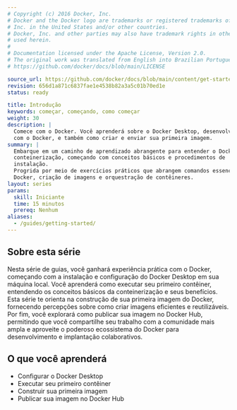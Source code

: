 ```yaml
---
# Copyright (c) 2016 Docker, Inc.
# Docker and the Docker logo are trademarks or registered trademarks of Docker,
# Inc. in the United States and/or other countries.
# Docker, Inc. and other parties may also have trademark rights in other terms
# used herein.
#
# Documentation licensed under the Apache License, Version 2.0.
# The original work was translated from English into Brazilian Portuguese.
# https://github.com/docker/docs/blob/main/LICENSE

source_url: https://github.com/docker/docs/blob/main/content/get-started/introduction/_index.md
revision: 656d1a871c6837fae1e4538b82a3a5c01b70ed1e
status: ready

title: Introdução
keywords: começar, começando, como começar
weight: 30
description: |
  Comece com o Docker. Você aprenderá sobre o Docker Desktop, desenvolvimento
  com o Docker, e também como criar e enviar sua primeira imagem.
summary: |
  Embarque em um caminho de aprendizado abrangente para entender o Docker e a
  conteinerização, começando com conceitos básicos e procedimentos de
  instalação.
  Progrida por meio de exercícios práticos que abrangem comandos essenciais do
  Docker, criação de imagens e orquestração de contêineres.
layout: series
params:
  skill: Iniciante
  time: 15 minutos
  prereq: Nenhum
aliases:
  - /guides/getting-started/
---
```

## Sobre esta série

Nesta série de guias, você ganhará experiência prática com o Docker, começando
com a instalação e configuração do Docker Desktop em sua máquina local.
Você aprenderá como executar seu primeiro contêiner, entendendo os conceitos
básicos da conteinerização e seus benefícios.
Esta série te orienta na construção de sua primeira imagem do Docker, fornecendo
percepções sobre como criar imagens eficientes e reutilizáveis.
Por fim, você explorará como publicar sua imagem no Docker Hub, permitindo que
você compartilhe seu trabalho com a comunidade mais ampla e aproveite o poderoso
ecossistema do Docker para desenvolvimento e implantação colaborativos.

## O que você aprenderá

* Configurar o Docker Desktop
* Executar seu primeiro contêiner
* Construir sua primeira imagem
* Publicar sua imagem no Docker Hub
